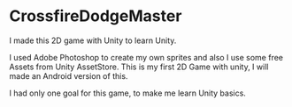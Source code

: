 # CrossfireDodgeMaster

I made this 2D game with Unity to learn Unity.

I used Adobe Photoshop to create my own sprites and also I use some free Assets from Unity AssetStore.
This is my first 2D Game with unity, I will made an Android version of this.

I had only one goal for this game, to make me learn Unity basics.
